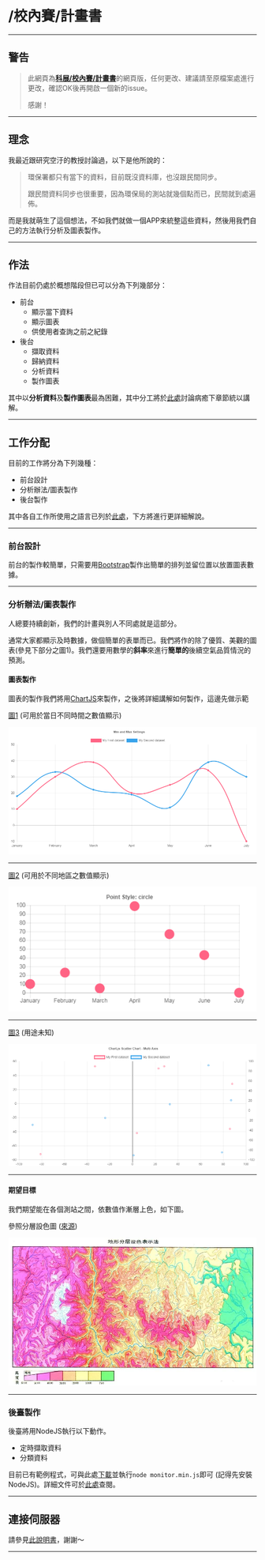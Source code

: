 # /校內賽/計畫書

---

## 警告

>此網頁為[**科展/校內賽/計畫書**](https://github.com/Andrew-Source/School-Science-Research/blob/school/plan.md)的網頁版，任何更改、建議請至原檔案處進行更改，確認OK後再開啟一個新的issue。
> 
>感謝！

---

## 理念

我最近跟研究空汙的教授討論過，以下是他所說的：

> 環保署都只有當下的資料，目前既沒資料庫，也沒跟民間同步。
> 
> 跟民間資料同步也很重要，因為環保局的測站就幾個點而已，民間就到處遍佈。

而是我就萌生了這個想法，不如我們就做一個APP來統整這些資料，然後用我們自己的方法執行分析及圖表製作。

---

## 作法

作法目前仍處於概想階段但已可以分為下列幾部分：

  * 前台
    * 顯示當下資料
    * 顯示圖表
    * 供使用者查詢之前之紀錄
  * 後台
    * 擷取資料
    * 歸納資料
    * 分析資料
    * 製作圖表

其中以**分析資料**及**製作圖表**最為困難，其中分工將於[此處](https://github.com/Andrew-Source/School-Science-Research/issues/2)討論病癒下章節統以講解。

---

## 工作分配

目前的工作將分為下列幾種：

  * 前台設計
  * 分析辦法/圖表製作
  * 後台製作

其中各自工作所使用之語言已列於[此處](https://github.com/Andrew-Source/School-Science-Research/issues/1)，下方將進行更詳細解說。

---

### 前台設計

前台的製作較簡單，只需要用[Bootstrap](http://getbootstrap.com/)製作出簡單的排列並留位置以放置圖表數據。

---

### 分析辦法/圖表製作

人總要持續創新，我們的計畫與別人不同處就是這部分。

通常大家都顯示及時數據，做個簡單的表單而已。我們將作的除了優質、美觀的圖表(參見下部分之圖1)。我們還要用數學的**斜率**來進行**簡單的**後續空氣品質情況的預測。

#### 圖表製作

圖表的製作我們將用[ChartJS](http://www.chartjs.org/)來製作，之後將詳細講解如何製作，這邊先做示範

[圖1](http://www.chartjs.org/samples/latest/scales/linear/min-max-suggested.html) (可用於當日不同時間之數值顯示)

![img1](./img/demo1.jpg)

---

[圖2](http://www.chartjs.org/samples/latest/charts/line/point-styles.html) (可用於不同地區之數值顯示)

![img2](./img/demo2.jpg)

---

[圖3](http://www.chartjs.org/samples/latest/charts/scatter/multi-axis.html) (用途未知)

![img3](./img/demo3.jpg)

---

#### 期望目標

我們期望能在各個測站之間，依數值作漸層上色，如下圖。

參照分層設色圖 ([來源](http://www.twword.com/wiki/%E5%9C%B0%E5%BD%A2%E8%A1%A8%E7%A4%BA%E6%B3%95))

![img4](./img/demo4.jpg)

---

### 後臺製作

後臺將用NodeJS執行以下動作。

 * 定時擷取資料
 * 分類資料

目前已有範例程式，可與此處[下載](https://github.com/Andrew-Source/School-Science-Research/tree/school/twaqi)並執行`node monitor.min.js`即可 (記得先安裝NodeJS)。詳細文件可於[此處](./twaqi-doc)查閱。

---

## 連接伺服器

請參見[此說明書](http://andrewsource.usa.cc/School-Science-Research/connect)，謝謝～

---
